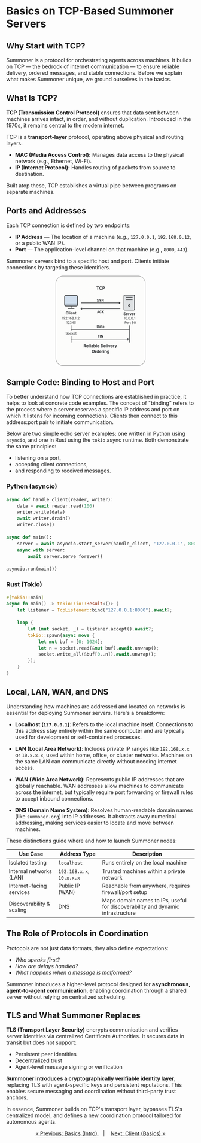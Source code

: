 # Basics on TCP-Based Summoner Servers

## Why Start with TCP?

Summoner is a protocol for orchestrating agents across machines. It builds on TCP — the bedrock of internet communication — to ensure reliable delivery, ordered messages, and stable connections. Before we explain what makes Summoner unique, we ground ourselves in the basics.

## What Is TCP?

**TCP (Transmission Control Protocol)** ensures that data sent between machines arrives intact, in order, and without duplication. Introduced in the 1970s, it remains central to the modern internet.

TCP is a **transport-layer** protocol, operating above physical and routing layers:

* **MAC (Media Access Control):** Manages data access to the physical network (e.g., Ethernet, Wi-Fi).
* **IP (Internet Protocol):** Handles routing of packets from source to destination.

Built atop these, TCP establishes a virtual pipe between programs on separate machines.

## Ports and Addresses

Each TCP connection is defined by two endpoints:

* **IP Address** — The location of a machine (e.g., `127.0.0.1`, `192.168.0.12`, or a public WAN IP).
* **Port** — The application-level channel on that machine (e.g., `8000`, `443`).

Summoner servers bind to a specific host and port. Clients initiate connections by targeting these identifiers.

<p align="center">
  <img width="240px" src="../../../assets/img/TCP_illustration_rounded.png"/>
</p>

## Sample Code: Binding to Host and Port

To better understand how TCP connections are established in practice, it helps to look at concrete code examples. The concept of "binding" refers to the process where a server reserves a specific IP address and port on which it listens for incoming connections. Clients then connect to this address\:port pair to initiate communication.

Below are two simple echo server examples: one written in Python using `asyncio`, and one in Rust using the `tokio` async runtime. Both demonstrate the same principles: 
- listening on a port, 
- accepting client connections, 
- and responding to received messages.

### Python (asyncio)

```python
async def handle_client(reader, writer):
    data = await reader.read(100)
    writer.write(data)
    await writer.drain()
    writer.close()

async def main():
    server = await asyncio.start_server(handle_client, '127.0.0.1', 8000)
    async with server:
        await server.serve_forever()

asyncio.run(main())
```

### Rust (Tokio)

```rust
#[tokio::main]
async fn main() -> tokio::io::Result<()> {
    let listener = TcpListener::bind("127.0.0.1:8000").await?;

    loop {
        let (mut socket, _) = listener.accept().await?;
        tokio::spawn(async move {
            let mut buf = [0; 1024];
            let n = socket.read(&mut buf).await.unwrap();
            socket.write_all(&buf[0..n]).await.unwrap();
        });
    }
}
```

## Local, LAN, WAN, and DNS

Understanding how machines are addressed and located on networks is essential for deploying Summoner servers. Here's a breakdown:

* **Localhost (`127.0.0.1`)**: Refers to the local machine itself. Connections to this address stay entirely within the same computer and are typically used for development or self-contained processes.

* **LAN (Local Area Network)**: Includes private IP ranges like `192.168.x.x` or `10.x.x.x`, used within home, office, or cluster networks. Machines on the same LAN can communicate directly without needing internet access.

* **WAN (Wide Area Network)**: Represents public IP addresses that are globally reachable. WAN addresses allow machines to communicate across the internet, but typically require port forwarding or firewall rules to accept inbound connections.

* **DNS (Domain Name System)**: Resolves human-readable domain names (like `summoner.org`) into IP addresses. It abstracts away numerical addressing, making services easier to locate and move between machines.

These distinctions guide where and how to launch Summoner nodes:


| Use Case                  | Address Type              | Description                                                 |                                                                                                                
| ------------------------- | ------------------------- | ----------------------------------------------------------- | 
| Isolated testing          | `localhost`               | Runs entirely on the local machine                          |                                                                                                                
| Internal networks (LAN)   | `192.168.x.x`, `10.x.x.x` | Trusted machines within a private network                   |                                                                                                                
| Internet-facing services  | Public IP (WAN)           | Reachable from anywhere, requires firewall/port setup       |                                                                                                                
| Discoverability & scaling | DNS                       | Maps domain names to IPs, useful for discoverability and dynamic infrastructure   |


## The Role of Protocols in Coordination

Protocols are not just data formats, they also define expectations: 
- _Who speaks first?_
- _How are delays handled?_
- _What happens when a message is malformed?_

Summoner introduces a higher-level protocol designed for **asynchronous, agent-to-agent communication**, enabling coordination through a shared server without relying on centralized scheduling.

## TLS and What Summoner Replaces

**TLS (Transport Layer Security)** encrypts communication and verifies server identities via centralized Certificate Authorities. It secures data in transit but does not support:

* Persistent peer identities
* Decentralized trust
* Agent-level message signing or verification

**Summoner introduces a cryptographically verifiable identity layer**, replacing TLS with agent-specific keys and persistent reputations. This enables secure messaging and coordination without third-party trust anchors.

In essence, Summoner builds on TCP's transport layer, bypasses TLS's centralized model, and defines a new coordination protocol tailored for autonomous agents.


<p align="center">
  <a href="basics.md">&laquo; Previous: Basics (Intro) </a> &nbsp;&nbsp;&nbsp;|&nbsp;&nbsp;&nbsp; <a href="basics_client.md">Next: Client (Basics) &raquo;</a>
</p>
